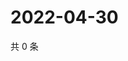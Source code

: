 # 2022-04-30

共 0 条

<!-- BEGIN WEIBO -->
<!-- 最后更新时间 Sat Apr 30 2022 18:00:43 GMT+0800 (China Standard Time) -->

<!-- END WEIBO -->
